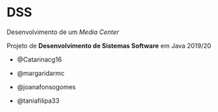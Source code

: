 # DSS
Desenvolvimento de um *Media Center*

Projeto de **Desenvolvimento de Sistemas Software** em Java 2019/20

- @Catarinacg16

- @margaridarmc

- @joanafonsogomes

- @taniafilipa33
